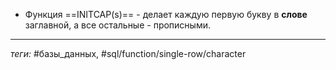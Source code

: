 - Функция ==INITCAP(s)== - делает каждую первую букву в **слове**  заглавной, а все остальные - прописными.

---
*теги:* #базы_данных, #sql/function/single-row/character 